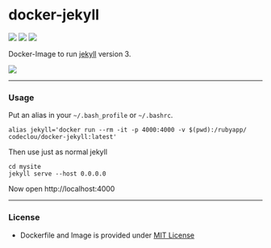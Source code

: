 # docker-jekyll

[![](https://codeclou.github.io/doc/badges/generated/docker-image-size-46.svg)](https://hub.docker.com/r/codeclou/docker-jekyll/tags/) [![](https://codeclou.github.io/doc/badges/generated/docker-from-alpine-linux.svg)](https://alpinelinux.org/) [![](https://codeclou.github.io/doc/badges/generated/docker-run-as-non-root.svg)](https://docs.docker.com/engine/reference/builder/#/user)

Docker-Image to run [jekyll](https://jekyllrb.com/) version 3.

![](https://codeclou.github.io/doc/docker-warranty.svg?v5)

----

### Usage

Put an alias in your `~/.bash_profile` or `~/.bashrc`.

```
alias jekyll='docker run --rm -it -p 4000:4000 -v $(pwd):/rubyapp/ codeclou/docker-jekyll:latest'
```

Then use just as normal jekyll

```
cd mysite
jekyll serve --host 0.0.0.0
```

Now open http://localhost:4000

----


### License

  * Dockerfile and Image is provided under [MIT License](https://github.com/codeclou/docker-jekyll/blob/master/LICENSE.md)
